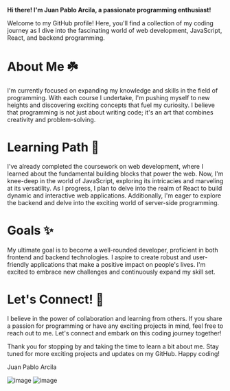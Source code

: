 
**Hi there! I'm Juan Pablo Arcila, a passionate programming enthusiast!**

Welcome to my GitHub profile! Here, you'll find a collection of my coding journey as I dive into the fascinating world of web development, JavaScript, React, and backend programming.

# About Me ☘️
I'm currently focused on expanding my knowledge and skills in the field of programming. With each course I undertake, I'm pushing myself to new heights and discovering exciting concepts that fuel my curiosity. I believe that programming is not just about writing code; it's an art that combines creativity and problem-solving.

# Learning Path 🌱 
I've already completed the coursework on web development, where I learned about the fundamental building blocks that power the web. Now, I'm knee-deep in the world of JavaScript, exploring its intricacies and marveling at its versatility. As I progress, I plan to delve into the realm of React to build dynamic and interactive web applications. Additionally, I'm eager to explore the backend and delve into the exciting world of server-side programming.

# Goals ✨
My ultimate goal is to become a well-rounded developer, proficient in both frontend and backend technologies. I aspire to create robust and user-friendly applications that make a positive impact on people's lives. I'm excited to embrace new challenges and continuously expand my skill set.

# Let's Connect! 💯 
I believe in the power of collaboration and learning from others. If you share a passion for programming or have any exciting projects in mind, feel free to reach out to me. Let's connect and embark on this coding journey together!

Thank you for stopping by and taking the time to learn a bit about me. Stay tuned for more exciting projects and updates on my GitHub. Happy coding!

Juan Pablo Arcila

![image](https://github.com/pabuter12/pabuter12/assets/126111743/395458ae-022b-48c0-9830-f5c6a0a3bcf3)
![image](https://github.com/pabuter12/pabuter12/assets/126111743/815318a1-f037-41eb-a18f-a4f564ec74df)






